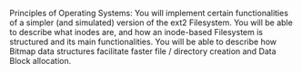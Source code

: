 Principles of Operating Systems:
You will implement certain functionalities of a simpler (and simulated) version of the
ext2 Filesystem. You will be able to describe what inodes are, and how an inode-based Filesystem is
structured and its main functionalities. You will be able to describe how Bitmap data structures
facilitate faster file / directory creation and Data Block allocation.
